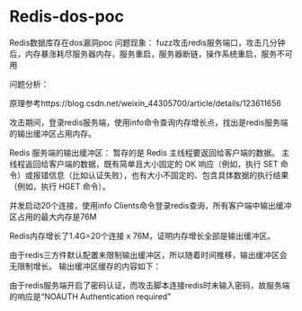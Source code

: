 # Redis-dos-poc
Redis数据库存在dos漏洞poc
问题现象：
fuzz攻击redis服务端口，攻击几分钟后，内存暴涨耗尽服务器内存，服务重启，服务器断链，操作系统重启，服务不可用
 

问题分析：

原理参考https://blog.csdn.net/weixin_44305700/article/details/123611656

攻击期间，登录redis服务端，使用info命令查询内存增长点，找出是redis服务端的输出缓冲区占用内存。

 

Redis 服务端的输出缓冲区：
暂存的是 Redis 主线程要返回给客户端的数据。
主线程返回给客户端的数据，既有简单且大小固定的 OK 响应（例如，执行 SET 命令）或报错信息（比如认证失败），也有大小不固定的、包含具体数据的执行结果（例如，执行 HGET 命令）。

 
并发启动20个连接，使用info Clients命令登录redis查询，所有客户端中输出缓冲区占用的最大内存是76M
 
Redis内存增长了1.4G=20个连接 x 76M，证明内存增长全部是输出缓冲区。
 
由于redis三方件默认配置未限制输出缓冲区，所以随着时间推移，输出缓冲区会无限制增长。
输出缓冲区缓存的内容如下：
 
由于redis服务端开启了密码认证，而攻击脚本连接redis时未输入密码，故服务端的响应是“NOAUTH Authentication required”


